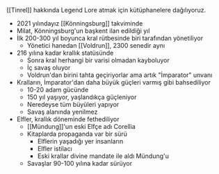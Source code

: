 [[Tinrel]] hakkında Legend Lore atmak için kütüphanelere dağılıyoruz.  
  
- 2021 yılındayız [[Könningsburg]] takviminde  
- Milat, Könningsburg'un başkent ilan edildiği yıl  
- İlk 200-300 yıl boyunca kral rütbesinde biri tarafından yönetiliyor  
	- Yönetici hanedan [[Voldrun]], 2300 senedir aynı  
- 216 yılına kadar krallık statüsünde  
	- Sonra kral herhangi bir varisi olmadan kayboluyor  
	- İç savaş oluyor  
	- Voldrun'dan birini tahta geçiriyorlar ama artık "İmparator" unvanı  
- Kralların, İmparator'dan daha büyük güçleri varmış gibi bahsediliyor  
	- 10-20 adam gücünde  
	- 150 yıl yaşıyor, yaşlandıkça güçleniyor  
	- Neredeyse tüm büyüleri yapıyor  
	- Savaş alanında yenilmez  
- Elfler, krallık döneminde fethediliyor  
	- [[Mündung]]'un eski Elfçe adı Corellia  
	- Kitaplarda propaganda var bir sürü  
		- Elflerin yaşadığı yer insanların  
		- Elfler istilacı  
		- Eski krallar divine mandate ile aldı Mündung'u  
	- Savaşlar 90-100 yılına kadar sürüyor